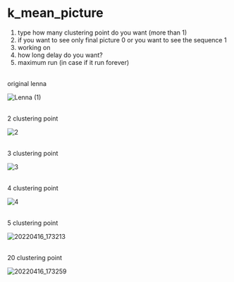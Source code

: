 # k_mean_picture

1. type how many clustering point do you want (more than 1)
2. if you want to see only final picture 0 or you want to see the sequence 1
3. working on
4. how long delay do you want?
5. maximum run (in case if it run forever)

<br>original lenna

![Lenna (1)](https://user-images.githubusercontent.com/58541374/163668456-0ac9c39f-e065-4739-bb99-9e75ef280832.png)


<br>2 clustering point

![2](https://user-images.githubusercontent.com/58541374/163668416-f06eb05e-2eca-4d4a-8bd4-8e790fdc0d88.png)

<br>3 clustering point

![3](https://user-images.githubusercontent.com/58541374/163668420-fba126b8-7fb9-4c7b-9b2d-1f7d6b0a39d6.png)

<br>4 clustering point

![4](https://user-images.githubusercontent.com/58541374/163668422-73d21eb2-b57c-49a3-a241-e6720510c94a.png)

<br>5 clustering point

![20220416_173213](https://user-images.githubusercontent.com/58541374/163668424-b54d7281-6474-406f-9be1-973d32f9f831.png)

<br>20 clustering point

![20220416_173259](https://user-images.githubusercontent.com/58541374/163668437-81255c4e-6056-4014-b2a1-8f6be064e996.png)

